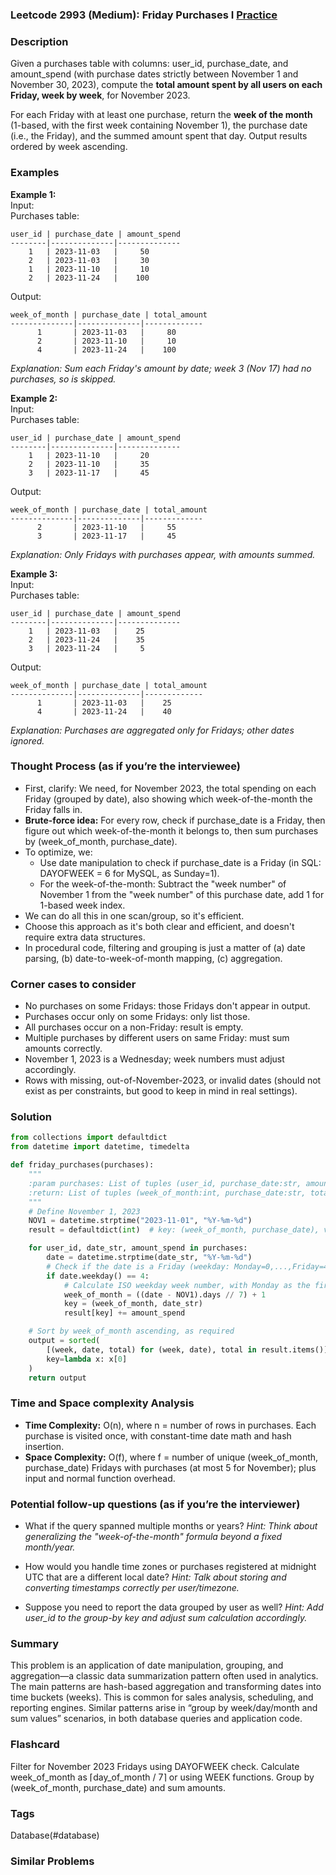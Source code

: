 ### Leetcode 2993 (Medium): Friday Purchases I [Practice](https://leetcode.com/problems/friday-purchases-i)

### Description  
Given a purchases table with columns: user_id, purchase_date, and amount_spend (with purchase dates strictly between November 1 and November 30, 2023), compute the **total amount spent by all users on each Friday, week by week**, for November 2023.

For each Friday with at least one purchase, return the **week of the month** (1-based, with the first week containing November 1), the purchase date (i.e., the Friday), and the summed amount spent that day. Output results ordered by week ascending.

### Examples  

**Example 1:**  
Input:  
Purchases table:
```
user_id | purchase_date | amount_spend
--------|--------------|--------------
    1   | 2023-11-03   |     50
    2   | 2023-11-03   |     30
    1   | 2023-11-10   |     10
    2   | 2023-11-24   |    100
```
Output:  
```
week_of_month | purchase_date | total_amount
--------------|--------------|-------------
      1       | 2023-11-03   |     80
      2       | 2023-11-10   |     10
      4       | 2023-11-24   |    100
```
*Explanation: Sum each Friday's amount by date; week 3 (Nov 17) had no purchases, so is skipped.*

**Example 2:**  
Input:  
Purchases table:
```
user_id | purchase_date | amount_spend
--------|--------------|--------------
    1   | 2023-11-10   |     20
    2   | 2023-11-10   |     35
    3   | 2023-11-17   |     45
```
Output:  
```
week_of_month | purchase_date | total_amount
--------------|--------------|-------------
      2       | 2023-11-10   |     55
      3       | 2023-11-17   |     45
```
*Explanation: Only Fridays with purchases appear, with amounts summed.*

**Example 3:**  
Input:  
Purchases table:
```
user_id | purchase_date | amount_spend
--------|--------------|--------------
    1   | 2023-11-03   |    25
    2   | 2023-11-24   |    35
    3   | 2023-11-24   |     5
```
Output:  
```
week_of_month | purchase_date | total_amount
--------------|--------------|-------------
      1       | 2023-11-03   |    25
      4       | 2023-11-24   |    40
```
*Explanation: Purchases are aggregated only for Fridays; other dates ignored.*

### Thought Process (as if you’re the interviewee)  
- First, clarify: We need, for November 2023, the total spending on each Friday (grouped by date), also showing which week-of-the-month the Friday falls in.
- **Brute-force idea:** For every row, check if purchase_date is a Friday, then figure out which week-of-the-month it belongs to, then sum purchases by (week_of_month, purchase_date).
- To optimize, we:
  - Use date manipulation to check if purchase_date is a Friday (in SQL: DAYOFWEEK = 6 for MySQL, as Sunday=1).
  - For the week-of-the-month: Subtract the "week number" of November 1 from the "week number" of this purchase date, add 1 for 1-based week index.
- We can do all this in one scan/group, so it's efficient.
- Choose this approach as it's both clear and efficient, and doesn't require extra data structures.
- In procedural code, filtering and grouping is just a matter of (a) date parsing, (b) date-to-week-of-month mapping, (c) aggregation.

### Corner cases to consider  
- No purchases on some Fridays: those Fridays don't appear in output.
- Purchases occur only on some Fridays: only list those.
- All purchases occur on a non-Friday: result is empty.
- Multiple purchases by different users on same Friday: must sum amounts correctly.
- November 1, 2023 is a Wednesday; week numbers must adjust accordingly.
- Rows with missing, out-of-November-2023, or invalid dates (should not exist as per constraints, but good to keep in mind in real settings).

### Solution

```python
from collections import defaultdict
from datetime import datetime, timedelta

def friday_purchases(purchases):
    """
    :param purchases: List of tuples (user_id, purchase_date:str, amount_spend:int)
    :return: List of tuples (week_of_month:int, purchase_date:str, total_amount:int)
    """
    # Define November 1, 2023
    NOV1 = datetime.strptime("2023-11-01", "%Y-%m-%d")
    result = defaultdict(int)  # key: (week_of_month, purchase_date), value: total_amount

    for user_id, date_str, amount_spend in purchases:
        date = datetime.strptime(date_str, "%Y-%m-%d")
        # Check if the date is a Friday (weekday: Monday=0,...,Friday=4,...,Sunday=6)
        if date.weekday() == 4:
            # Calculate ISO weekday week number, with Monday as the first day of the week
            week_of_month = ((date - NOV1).days // 7) + 1
            key = (week_of_month, date_str)
            result[key] += amount_spend

    # Sort by week_of_month ascending, as required
    output = sorted(
        [(week, date, total) for (week, date), total in result.items()],
        key=lambda x: x[0]
    )
    return output
```

### Time and Space complexity Analysis  

- **Time Complexity:** O(n), where n = number of rows in purchases. Each purchase is visited once, with constant-time date math and hash insertion.
- **Space Complexity:** O(f), where f = number of unique (week_of_month, purchase_date) Fridays with purchases (at most 5 for November); plus input and normal function overhead.

### Potential follow-up questions (as if you’re the interviewer)  

- What if the query spanned multiple months or years?
  *Hint: Think about generalizing the "week-of-the-month" formula beyond a fixed month/year.*
  
- How would you handle time zones or purchases registered at midnight UTC that are a different local date?
  *Hint: Talk about storing and converting timestamps correctly per user/timezone.*

- Suppose you need to report the data grouped by user as well?
  *Hint: Add user_id to the group-by key and adjust sum calculation accordingly.*

### Summary
This problem is an application of date manipulation, grouping, and aggregation—a classic data summarization pattern often used in analytics. The main patterns are hash-based aggregation and transforming dates into time buckets (weeks). This is common for sales analysis, scheduling, and reporting engines. Similar patterns arise in “group by week/day/month and sum values” scenarios, in both database queries and application code.


### Flashcard
Filter for November 2023 Fridays using DAYOFWEEK check. Calculate week_of_month as ⌈day_of_month / 7⌉ or using WEEK functions. Group by (week_of_month, purchase_date) and sum amounts.

### Tags
Database(#database)

### Similar Problems
